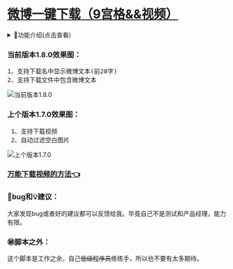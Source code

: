 # [微博一键下载（9宫格&&视频）](https://greasyfork.org/zh-CN/scripts/454816)

<details>
<summary>📔功能介绍(点击查看)</summary>
<pre>
13、支持下载名中显示微博文本(前20字)（1.8.0）
13、支持下载文件中包含微博文本（1.8.0）
12、支持下载视频（1.7.0）
11、自动过滤空白图片（1.7.0）
10、右边【记录下载状态】支持再次下载（1.6.0）
9、旧版功能下线（1.6.0）
8、记录下载状态（1.5.0）
7、兼容火狐浏览器（1.4.0）
6、<del>兼容旧版（1.3.0）</del>
5、新版全屏预览图片时，再次点击图片退出全屏预览(1.3.0)
4、支持下载live图（1.2.0）
3、<del>不支持下载视频（1.1.0）</del><a href="https://greasyfork.org/zh-CN/scripts/454816-%E5%BE%AE%E5%8D%9A%E4%B8%80%E9%94%AE%E5%8F%96%E5%9B%BE-9%E5%AE%AB%E6%A0%BC/discussions/160492">万能下载视频的方法👈</a>
2、支持最多18图下载（1.1.0）
1、下载图片（1.1.0）
</pre>
</details>

### 当前版本1.8.0效果图：

<pre>
1、支持下载名中显示微博文本(前20字)
2、支持下载文件中包含微博文本
</pre>

![当前版本1.8.0][1.8.0]

### 上个版本1.7.0效果图：

<pre>
 1、支持下载视频
 2、自动过滤空白图片
</pre>

![上个版本1.7.0][1.7.0]

### [万能下载视频的方法👈](https://greasyfork.org/zh-CN/scripts/454816-%E5%BE%AE%E5%8D%9A%E4%B8%80%E9%94%AE%E5%8F%96%E5%9B%BE-9%E5%AE%AB%E6%A0%BC/discussions/160492)

### 🐞bug和💡建议：

大家发现bug或者好的建议都可以反馈给我。毕竟自己不是测试和产品经理，能力有限。

### ㊙️脚本之外：

这个脚本是工作之余，自己<del>低级程序员</del>练练手，所以也不要有太多期待。
<!-- weibo/wb -->
[1.8.0]:https://s1.ax1x.com/2023/04/15/p9SXVEj.png
[1.7.0]:https://s1.ax1x.com/2023/03/11/ppu7Fx0.png

